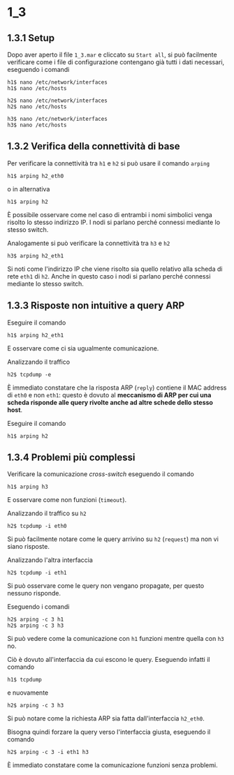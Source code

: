 
# 1_3

## 1.3.1 Setup

Dopo aver aperto il file `1_3.mar` e cliccato su `Start all`, si può facilmente verificare come i file di configurazione contengano già tutti i dati necessari, eseguendo i comandi
```
h1$ nano /etc/network/interfaces
h1$ nano /etc/hosts

h2$ nano /etc/network/interfaces
h2$ nano /etc/hosts

h3$ nano /etc/network/interfaces
h3$ nano /etc/hosts
```

## 1.3.2 Verifica della connettività di base

Per verificare la connettività tra `h1` e `h2` si può usare il comando `arping` 
```
h1$ arping h2_eth0
```
o in alternativa 
```
h1$ arping h2
```
È possibile osservare come nel caso di entrambi i nomi simbolici venga risolto lo stesso indirizzo IP. I nodi si parlano perché connessi mediante lo stesso switch.

Analogamente si può verificare la connettività tra `h3` e `h2` 
```
h3$ arping h2_eth1
```
Si noti come l'indirizzo IP che viene risolto sia quello relativo alla scheda di rete `eth1` di `h2`. Anche in questo caso i nodi si parlano perché connessi mediante lo stesso switch.

## 1.3.3 Risposte non intuitive a query ARP

Eseguire il comando 
```
h1$ arping h2_eth1
```
E osservare come ci sia ugualmente comunicazione.

Analizzando il traffico
```
h2$ tcpdump -e
```
È immediato constatare che la risposta ARP (`reply`) contiene il MAC address di `eth0` e non `eth1`: questo è dovuto al **meccanismo di ARP per cui una scheda risponde alle query rivolte anche ad altre schede dello stesso host**.

Eseguire il comando 
```
h1$ arping h2
```

## 1.3.4 Problemi più complessi

Verificare la comunicazione *cross-switch* eseguendo il comando
```
h1$ arping h3
```
E osservare come non funzioni (`timeout`).

Analizzando il traffico su `h2` 
```
h2$ tcpdump -i eth0
```
Si può facilmente notare come le query arrivino su `h2` (`request`) ma non vi siano risposte.

Analizzando l'altra interfaccia
```
h2$ tcpdump -i eth1
```
Si può osservare come le query non vengano propagate, per questo nessuno risponde.

Eseguendo i comandi
```
h2$ arping -c 3 h1
h2$ arping -c 3 h3
```
Si può vedere come la comunicazione con `h1` funzioni mentre quella con `h3` no.

Ciò è dovuto all'interfaccia da cui escono le query. Eseguendo infatti il comando
```
h1$ tcpdump
```
e nuovamente
```
h2$ arping -c 3 h3
```
Si può notare come la richiesta ARP sia fatta dall'interfaccia `h2_eth0`.

Bisogna quindi forzare la query verso l'interfaccia giusta, eseguendo il comando
```
h2$ arping -c 3 -i eth1 h3
```
È immediato constatare come la comunicazione funzioni senza problemi.


